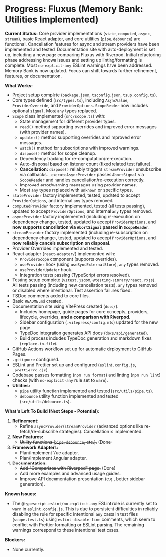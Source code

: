 # Progress: Fluxus (Memory Bank: Utilities Implemented)

**Current Status:** Core provider implementations (`state`, `computed`, `async`,
`stream`), basic React adapter, and core utilities (`pipe`, `debounce`) are
functional. Cancellation features for async and stream providers have been
implemented and tested. Documentation site with auto-deployment is set up,
including a new page comparing Fluxus with Riverpod. Initial refactoring phase
addressing known issues and setting up linting/formatting is complete. Most
`no-explicit-any` ESLint warnings have been addressed. Memory Bank is now
updated. Focus can shift towards further refinement, features, or documentation.

**What Works:**

- Project setup complete (`package.json`, `tsconfig.json`, `tsup.config.ts`).
- Core types defined (`src/types.ts`), including `AsyncValue`,
  `ProviderOverride`, and `ProviderOptions`. `ScopeReader` now includes optional
  `signal`. Most `any` types replaced.
- `Scope` class implemented (`src/scope.ts`) with:
  - State management for different provider types.
  - `read()` method supporting overrides and improved error messages (with
    provider names).
  - `updater()` method supporting overrides and improved error messages.
  - `watch()` method for subscriptions with improved warnings.
  - `dispose()` method for scope cleanup.
  - Dependency tracking for re-computation/re-execution.
  - Auto-disposal based on listener count (fixed related test failure).
  - **Cancellation:** `dispose()` reliably triggers `streamProvider` unsubscribe
    via callbacks. `_executeAsyncProvider` passes `AbortSignal` via
    `ScopeReader` and handles cancellation/re-execution correctly.
  - Improved error/warning messages using provider names.
  - Most `any` types replaced with `unknown` or specific types.
- `stateProvider` factory implemented, tested, updated to accept
  `ProviderOptions`, and internal `any` types removed.
- `computedProvider` factory implemented, tested (all tests passing), updated to
  accept `ProviderOptions`, and internal `any` types removed.
- `asyncProvider` factory implemented (including re-execution on dependency
  change), tested, updated to accept `ProviderOptions`, and **now supports
  cancellation via `AbortSignal` passed in `ScopeReader`**.
- `streamProvider` factory implemented (including re-subscription on dependency
  change), tested, updated to accept `ProviderOptions`, and **now reliably
  cancels subscription on disposal**.
- Provider Overrides implemented and tested.
- React adapter (`react-adapter/`) implemented with:
  - `ProviderScope` component (supports overrides).
  - `useProvider` hook (using `useSyncExternalStore`), `any` types removed.
  - `useProviderUpdater` hook.
  - Integration tests passing (TypeScript errors resolved).
- Testing setup complete (`vitest`, `jsdom`, `@testing-library/react`, `rxjs`).
  All tests passing (including new cancellation tests). `any` types removed or
  disabled where intentional. Test assertion failures fixed.
- TSDoc comments added to core files.
- Basic `README.md` created.
- Documentation site using VitePress created (`docs/`).
  - Includes homepage, guide pages for core concepts, providers, lifecycle,
    overrides, **and a comparison with Riverpod**.
  - Sidebar configuration (`.vitepress/config.mts`) updated for the new page.
  - TypeDoc integration generates API docs (`docs/api/generated`).
  - Build process includes TypeDoc generation and markdown fixes
    (`replace-in-file`).
- GitHub Actions workflow set up for automatic deployment to GitHub Pages.
- `.gitignore` configured.
- ESLint and Prettier set up and configured (`eslint.config.js`,
  `.prettierrc.cjs`).
- Codebase passes formatting (`npm run format`) and linting (`npm run lint`)
  checks (with `no-explicit-any` rule set to `warn`).
- **Utilities:**
  - `pipe` utility function implemented and tested (`src/utils/pipe.ts`).
  - `debounce` utility function implemented and tested
    (`src/utils/debounce.ts`).

**What's Left To Build (Next Steps - Potential):**

1. **Refinement:**
   - Refine `asyncProvider`/`streamProvider` (advanced options like
     re-fetch/re-subscribe strategies). Cancellation is implemented.
2. **New Features:**
   - ~~Utility functions (`pipe`, `debounce`, etc.).~~ (Done)
3. **Framework Adapters:**
   - Plan/Implement Vue adapter.
   - Plan/Implement Angular adapter.
4. **Documentation:**
   - ~~Add "Comparison with Riverpod" page.~~ (Done)
   - Add more examples and advanced usage guides.
   - Improve API documentation presentation (e.g., better sidebar generation).

**Known Issues:**

- The `@typescript-eslint/no-explicit-any` ESLint rule is currently set to
  `warn` in `eslint.config.js`. This is due to persistent difficulties in
  reliably disabling the rule for specific intentional `any` casts in test files
  (`scope.test.ts`) using `eslint-disable-line` comments, which seem to conflict
  with Prettier formatting or ESLint parsing. The remaining warnings correspond
  to these intentional test cases.

**Blockers:**

- None currently.
